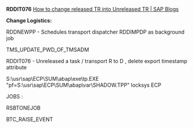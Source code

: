 **RDDIT076** [How to change released TR into Unreleased TR | SAP Blogs](https://blogs.sap.com/2014/09/03/how-to-change-released-tr-into-unreleased-tr/)

**Change Logistics:**

RDDNEWPP - Schedules transport dispatcher RDDIMPDP as background job

TMS_UPDATE_PWD_OF_TMSADM

RDDIT076 - Unreleased a task / transport R to D , delete export timestamp attribute

S:\usr\sap\ECP\SUM\abap\exe\tp.EXE "pf=S:\usr\sap\ECP\SUM\abap\var\SHADOW.TPP" locksys ECP



JOBS :

RSBTONEJOB

BTC_RAISE_EVENT



